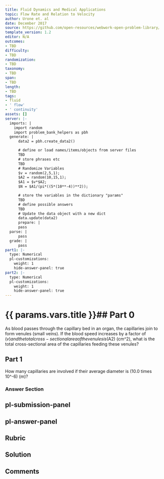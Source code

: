 ```yaml
---
title: Fluid Dynamics and Medical Applications
topic: Flow Rate and Relation to Velocity
author: Urone et. al
date: December 2017
source: https://github.com/open-resources/webwork-open-problem-library/tree/master/Contrib/BrockPhysics/College_Physics_Urone/12.Fluid_Dynamics_and_Medical_Applications/12-01.Flow_Rate_and_Relation_to_Velocity/NU_U17_12_01_007.pg
template_version: 1.2
editor: N/A
outcomes:
- TBD
difficulty:
- TBD
randomization:
- TBD
taxonomy:
- TBD
span:
- TBD
length:
- TBD
tags:
- fluid
- ' flow'
- ' continuity'
assets: []
server: |-
  imports: |
    import random
    import problem_bank_helpers as pbh
  generate: |
      data2 = pbh.create_data2()

      # define or load names/items/objects from server files
      TBD
      # store phrases etc
      TBD
      # Randomize Variables
      $v = random(2,5,1);
      $A2 = random(10,15,1);
      $A1 = $v*$A2;
      $N = $A1/(pi*((5*(10**-4))**2));

      # store the variables in the dictionary "params"
      TBD
      # define possible answers
      TBD
      # Update the data object with a new dict
      data.update(data2)
      prepare: |
      pass
  parse: |
      pass
  grade: |
      pass
part1: |-
  type: Numerical
  pl-customizations:
    weight: 1
    hide-answer-panel: true
part2: |-
  type: Numerical
  pl-customizations:
    weight: 1
    hide-answer-panel: true
---
```


# {{ params.vars.title }}## Part 0 
As blood passes through the capillary bed in an organ, the capillaries join to form venules (small veins). If the blood speed increases by a factor of ($v) and the total cross-sectional area of the venules is ($A2) (cm^2), what is the total cross-sectional area of the capillaries feeding these venules? 
## Part 1 
How many capillaries are involved if their average diameter is (10.0 times 10^-6) (m)? 


### Answer Section 


## pl-submission-panel 


## pl-answer-panel 


## Rubric 


## Solution 


## Comments 



